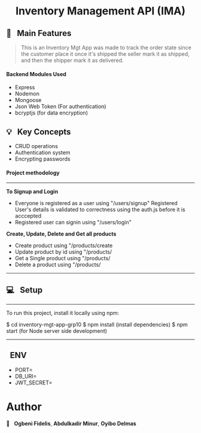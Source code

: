 <h1 align="center">  Inventory Management API (IMA)</h1>

## 🚩 &nbsp; Main Features

 > This is an Inventory Mgt App was made to track the order state since the customer place it
 > once it's shipped the seller mark it as shipped, and then the shipper mark it as delivered.

#### Backend Modules Used

 - Express
 - Nodemon
 - Mongoose
 - Json Web Token (For authentication)
 - bcryptjs (for data encryption)

## 💡 &nbsp; Key Concepts

 - CRUD operations
 - Authentication system
 - Encrypting passwords

#### Project methodology
***************************************************************************************************
**To Signup and Login**
  - Everyone is registered as a user using "/users/signup"
    Registered User's details is validated to correctness using the auth.js before it is acccepted
  - Registered user can signin using "/users/login"

**Create, Update, Delete and Get all products**
  - Create product using "/products/create
  - Update product by id using "/products/<userid>
  - Get a Single product using "/products/<userid>
  - Delete a product using "/products/<userid>
***************************************************************************************************

## 💻 &nbsp; Setup
**************************************************
To run this project, install it locally using npm:

$ cd inventory-mgt-app-grp10
$ npm install (install dependencies)
$ npm start (for Node server side development)
**************************************************

## &nbsp; ENV
 - PORT=
 - DB_URI=
 - JWT_SECRET=


# Author

👤 &nbsp; 
  **Ogbeni Fidelis**,
  **Abdulkadir Minur**,
  **Oyibo Delmas**